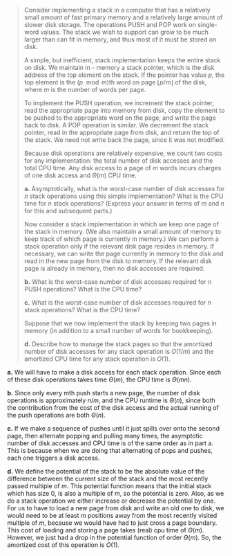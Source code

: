 > Consider implementing a stack in a computer that has a relatively small amount of fast primary memory and a relatively large amount of slower disk storage. The operations $\text{PUSH}$ and $\text{POP}$ work on single-word values. The stack we wish to support can grow to be much larger than can fit in memory, and thus most of it must be stored on disk.
>
> A simple, but inefficient, stack implementation keeps the entire stack on disk. We maintain in - memory a stack pointer, which is the disk address of the top element on the stack. If the pointer has value $p$, the top element is the $(p \mod m)$th word on page $\lfloor p / m \rfloor$ of the disk, where $m$ is the number of words per page.
>
> To implement the $\text{PUSH}$ operation, we increment the stack pointer, read the appropriate page into memory from disk, copy the element to be pushed to the appropriate word on the page, and write the page back to disk. A $\text{POP}$ operation is similar. We decrement the stack pointer, read in the appropriate page from disk, and return the top of the stack. We need not write back the page, since it was not modified.
>
> Because disk operations are relatively expensive, we count two costs for any implementation: the total number of disk accesses and the total CPU time. Any disk access to a page of $m$ words incurs charges of one disk access and $\Theta(m)$ CPU time.
>
> **a.** Asymptotically, what is the worst-case number of disk accesses for $n$ stack operations using this simple implementation? What is the CPU time for $n$ stack operations? (Express your answer in terms of $m$ and $n$ for this and subsequent parts.)
>
> Now consider a stack implementation in which we keep one page of the stack in memory. (We also maintain a small amount of memory to keep track of which page is currently in memory.) We can perform a stack operation only if the relevant disk page resides in memory. If necessary, we can write the page currently in memory to the disk and read in the new page from the disk to memory. If the relevant disk page is already in memory, then no disk accesses are required.
>
> **b.** What is the worst-case number of disk accesses required for $n$ $\text{PUSH}$ operations? What is the CPU time?
>
> **c.** What is the worst-case number of disk accesses required for $n$ stack operations? What is the CPU time?
>
> Suppose that we now implement the stack by keeping two pages in memory (in addition to a small number of words for bookkeeping).
>
> **d.** Describe how to manage the stack pages so that the amortized number of disk accesses for any stack operation is $O(1 / m)$ and the amortized CPU time for any stack operation is $O(1)$.

**a.** We will have to make a disk access for each stack operation. Since each of these disk operations takes time $\Theta(m)$, the CPU time is $\Theta(mn)$.

**b.** Since only every mth push starts a new page, the number of disk operations is approximately $n / m$, and the CPU runtime is $\Theta(n)$, since both the contribution from the cost of the disk access and the actual running of the push operations are both $\Theta(n)$.

**c.** If we make a sequence of pushes until it just spills over onto the second page, then alternate popping and pulling many times, the asymptotic number of disk accesses and CPU time is of the same order as in part a. This is because when we are doing that alternating of pops and pushes, each one triggers a disk access. 

**d.** We define the potential of the stack to be the absolute value of the difference between the current size of the stack and the most recently passed multiple of $m$. This potential function means that the initial stack which has size $0$, is also a multiple of $m$, so the potential is zero. Also, as we do a stack operation we either increase or decrease the potential by one. For us to have to load a new page from disk and write an old one to disk, we would need to be at least $m$ positions away from the most recently visited multiple of $m$, because we would have had to just cross a page boundary. This cost of loading and storing a page takes (real) cpu time of $\Theta(m)$. However, we just had a drop in the potential function of order $\Theta(m)$. So, the amortized cost of this operation is $O(1)$.
